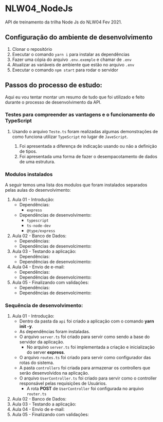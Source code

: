 # NLW04_NodeJs

API de treinamento da trilha Node Js do NLW04 Fev 2021.

## Configuração do ambiente de desenvolvimento

1. Clonar o repositório
1. Executar o comando `yarn i` para instalar as dependências
1. Fazer uma cópia do arquivo `.env.exemple` e chamar de `.env`
1. Atualizar as variáveis de ambiente que estão no arquivo `.env`
1. Executar o comando `npm start` para rodar o servidor

## Passos do processo de estudo:
Aqui eu vou tentar montar um resumo de tudo que foi utilizado e feito durante o processo de desenvolvimento da API.

### Testes para compreender as vantagens e o funcionamento do TypeScript


1. Usando o arquivo `Teste.ts` foram realizadas algumas demonstrações de como funciona utilizar `TypeScript` no lugar de `JaveScript`.

    1. Foi apresentada a diferença de indicação usando ou não a definição de tipos.
    1. Foi apresentada uma forma de fazer o desempacotamento de dados de uma estrutura.

### Modulos instalados

A seguir temos uma lista dos modulos que foram instalados separados pelas aulas do desenvolvimento:

1. Aula 01 - Introdução:
    - Dependências:
        - `express`
    - Dependências de desenvolvimento:
        - `typescript`
        - `ts-node-dev`
        - `@type/express`
1. Aula 02 - Banco de Dados:
    - Dependências:
    - Dependências de desenvolcimento:
1. Aula 03 - Testando a aplicação:
    - Dependências:
    - Dependências de desenvolcimento:
1. Aula 04 - Envio de e-mail:
    - Dependências:
    - Dependências de desenvolcimento:
1. Aula 05 - Finalizando com validações:
    - Dependências:
    - Dependências de desenvolcimento:

### Sequência de desenvolvimento:

1. Aula 01 - Introdução:
    - Dentro da pasta da `api` foi criado a aplicação com o comando **yarn init -y**.
    - As dependências foram instaladas.
    - O arquivo `server.ts` foi criado para servir como sendo a base do servidor da aplicação.
        - No arquivo `server.ts` foi implementada a criação e inicialização do server **express**.
    - O arquivo `routes.ts` foi criado para servir como configurador das rotas do sistema.
    - A pasta `controllers` foi criada para armazenar os controllers que serão desenvolvidos na aplicação.
    - O arquivo `UserController.ts` foi criado para servir como o controller responsável pelas requisições de Usuários.
        - A rota **POST** de `UserController` foi configurada no arquivo `router.ts`
1. Aula 02 - Banco de Dados:
1. Aula 03 - Testando a aplicação:
1. Aula 04 - Envio de e-mail:
1. Aula 05 - Finalizando com validações:
